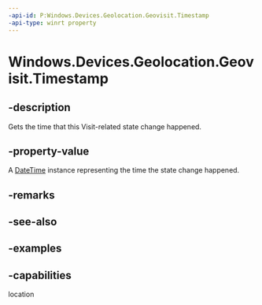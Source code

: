 ```yaml
---
-api-id: P:Windows.Devices.Geolocation.Geovisit.Timestamp
-api-type: winrt property
---
```


<!-- Property syntax.
public DateTime Timestamp { get; }
-->

# Windows.Devices.Geolocation.Geovisit.Timestamp

## -description
Gets the time that this Visit-related state change happened.

## -property-value
A [DateTime](https://docs.microsoft.com/uwp/api/windows.foundation.datetime) instance representing the time the state change happened.

## -remarks

## -see-also

## -examples


## -capabilities
location
